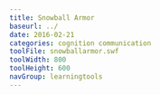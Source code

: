 ```yaml
---
title: Snowball Armor
baseurl: ../
date: 2016-02-21
categories: cognition communication
toolFile: snowballarmor.swf
toolWidth: 800
toolHeight: 600
navGroup: learningtools
---
```

